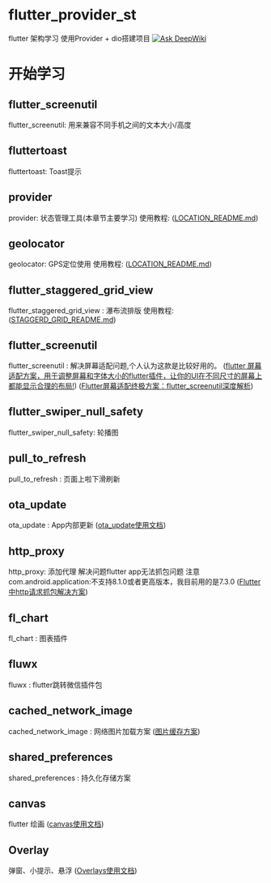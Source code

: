 # flutter_provider_st

flutter 架构学习 
使用Provider + dio搭建项目
[![Ask DeepWiki](https://deepwiki.com/badge.svg)](https://deepwiki.com/Jin857/flutter_provider_st)

# 开始学习

## flutter_screenutil
  flutter_screenutil: 用来兼容不同手机之间的文本大小/高度

## fluttertoast
  fluttertoast: Toast提示

## provider
  provider: 状态管理工具(本章节主要学习)
  使用教程:
    ([LOCATION_README.md](https://github.com/Jin857/flutter_provider_st/blob/main/README/PROVIDER_README.md))

## geolocator
  geolocator: GPS定位使用
  使用教程:
    ([LOCATION_README.md](https://github.com/Jin857/flutter_provider_st/blob/main/README/LOCATION_README.md))

## flutter_staggered_grid_view
flutter_staggered_grid_view : 瀑布流排版
  使用教程:
  ([STAGGERD_GRID_README.md](https://github.com/Jin857/flutter_provider_st/blob/main/README/STAGGERD_GRID_README.md))

## flutter_screenutil
flutter_screenutil : 解决屏幕适配问题,个人认为这款是比较好用的。
([flutter 屏幕适配方案，用于调整屏幕和字体大小的flutter插件，让你的UI在不同尺寸的屏幕上都能显示合理的布局!](https://gitcode.com/gh_mirrors/fl/flutter_screenutil?utm_source=csdn_github_accelerator))
([Flutter屏幕适配终极方案：flutter_screenutil深度解析](https://blog.csdn.net/qq_37703224/article/details/145821595))

## flutter_swiper_null_safety
  flutter_swiper_null_safety: 轮播图

## pull_to_refresh
  pull_to_refresh : 页面上啦下滑刷新

## ota_update
  ota_update : App内部更新
  ([ota_update使用文档](https://pub-web.flutter-io.cn/packages/ota_update))

## http_proxy
  http_proxy: 添加代理
  解决问题flutter app无法抓包问题
  注意com.android.application:不支持8.1.0或者更高版本，我目前用的是7.3.0
  ([Flutter中http请求抓包解决方案](https://blog.csdn.net/u010508150/article/details/138486757))

## fl_chart
  fl_chart : 图表插件

## fluwx
  fluwx : flutter跳转微信插件包

## cached_network_image
  cached_network_image :  网络图片加载方案
  ([图片缓存方案](https://pub-web.flutter-io.cn/packages/cached_network_image))
  
## shared_preferences
  shared_preferences : 持久化存储方案

## canvas
  flutter 绘画
  ([canvas使用文档](https://github.com/Jin857/flutter_provider_st/blob/main/README/CANVAS_README.md))

## Overlay 
  弹窗、小提示、悬浮 
  ([Overlays使用文档](https://github.com/Jin857/flutter_provider_st/blob/main/README/COMPONENT_README.md))

